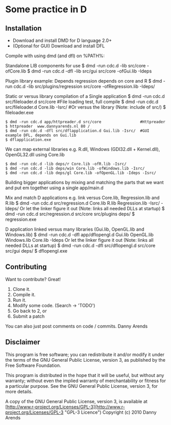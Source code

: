 Some practice in D
=================

Installation
------------
- Download and install DMD for D language 2.0+
- (Optional for GUI) Download and install DFL

Compile with using dmd (and dfl) on %PATH%:
    
Standalone LIB components for use
    $ dmd -run cdc.d -lib src/core -ofCore.lib
    $ dmd -run cdc.d -dfl -lib src/gui src/core -ofGui.lib -Ideps
    
Plugin library example: Depends regression depends on core and R
    $ dmd -run cdc.d -lib src/plugins/regression src/core -ofRegression.lib -Ideps/
    
Static or versus library compilation of a Single application
    $ dmd -run cdc.d src/fileloader.d src/core                 #File loading test, full compile
    $ dmd -run cdc.d src/fileloader.d Core.lib -Isrc/          #Or versus the library (Note: include of src/)
    $ fileloader.exe
    
    $ dmd -run cdc.d app/httpreader.d src/core                 #Httpreader
    $ httpreader  www.dannyarends.nl 80 /
    $ dmd -run cdc.d -dfl src/dflapplication.d Gui.lib -Isrc/  #GUI example DFL, depends on Gui.lib
    $ dflapplication.exe
    
We can map external libraries e.g. R.dll, Windows (GDI32.dll + Kernel.dll), OpenGL32.dll using Core.lib

    $ dmd -run cdc.d -lib deps/r Core.lib -ofR.lib -Isrc/
    $ dmd -run cdc.d -lib deps/win Core.lib -ofWindows.lib -Isrc/
    $ dmd -run cdc.d -lib deps/gl Core.lib -ofOpenGL.lib -Ideps -Isrc/
    
Building bigger applications by mixing and matching the parts that we want and put em together using a 
single app/main.d
    
Mix and match D applications e.g. link versus Core.lib, Regression.lib and R.lib
    $ dmd -run cdc.d src/regression.d Core.lib R.lib Regression.lib -Isrc/ -Ideps/
Or let the linker figure it out (Note: links all needed DLLs at startup)
    $ dmd -run cdc.d src/regression.d src/core src/plugins deps/
    $ regression.exe
    
D application linked versus many libraries (Gui.lib, OpenGL.lib and Windows.lib)
    $ dmd -run cdc.d -dfl app/dflopengl.d Gui.lib OpenGL.lib Windows.lib Core.lib -Ideps
Or let the linker figure it out (Note: links all needed DLLs at startup)
    $ dmd -run cdc.d -dfl src/dflopengl.d src/core src/gui deps/
    $ dflopengl.exe

Contributing
------------

Want to contribute? Great!

1. Clone it.
2. Compile it.
3. Run it.
4. Modify some code. (Search -> 'TODO')
5. Go back to 2, or
6. Submit a patch

You can also just post comments on code / commits.
Danny Arends

Disclaimer
----------
This program is free software; you can redistribute it and/or
modify it under the terms of the GNU General Public License,
version 3, as published by the Free Software Foundation.

This program is distributed in the hope that it will be useful,
but without any warranty; without even the implied warranty of
merchantability or fitness for a particular purpose.  See the GNU
General Public License, version 3, for more details.

A copy of the GNU General Public License, version 3, is available
at [http://www.r-project.org/Licenses/GPL-3](http://www.r-project.org/Licenses/GPL-3 "GPL-3 Licence")
Copyright (c) 2010 Danny Arends
